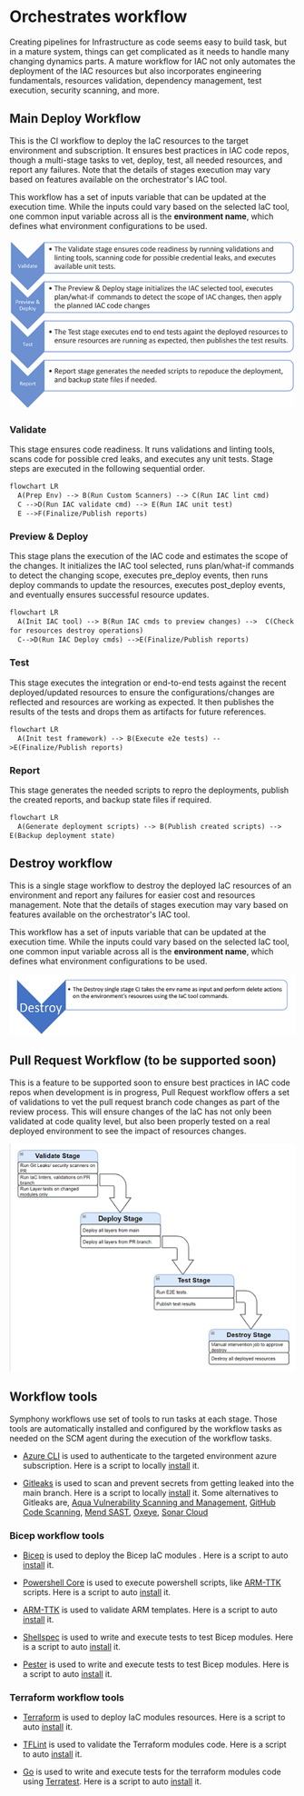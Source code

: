 # Orchestrates workflow

Creating pipelines for Infrastructure as code seems easy to build task, but in a mature system, things can get complicated as it needs to handle many changing dynamics parts. A mature workflow for IAC not only automates the deployment of the IAC resources but also incorporates engineering fundamentals, resources validation, dependency management, test execution, security scanning, and more.

## Main Deploy Workflow

This is the CI workflow to deploy the IaC resources to the target environment and subscription. It ensures best practices in IAC code repos, though a multi-stage tasks to vet, deploy, test, all needed resources, and report any failures. Note that the details of stages execution may vary based on features available on the orchestrator's IAC tool.

This workflow has a set of inputs variable that can be updated at the execution time. While the inputs could vary based on the selected IaC tool, one common input variable across all is the **environment name**, which defines what environment configurations to be used.

![Workflow steps](images/workflow.png)

### Validate

This stage ensures code readiness. It runs validations and linting tools, scans code for possible cred leaks, and executes any unit tests. Stage steps are executed in the following sequential order.

```mermaid
flowchart LR
  A(Prep Env) --> B(Run Custom Scanners) --> C(Run IAC lint cmd)
  C -->D(Run IAC validate cmd) --> E(Run IAC unit test)
  E -->F(Finalize/Publish reports)
```

### Preview & Deploy

This stage plans the execution of the IAC code and estimates the scope of the changes. It initializes the IAC tool selected, runs plan/what-if commands to detect the changing scope, executes pre_deploy events, then runs deploy commands to update the resources, executes post_deploy events, and eventually ensures successful resource updates.

```mermaid
flowchart LR
  A(Init IAC tool) --> B(Run IAC cmds to preview changes) -->  C(Check for resources destroy operations) 
  C-->D(Run IAC Deploy cmds) -->E(Finalize/Publish reports)
```

### Test

This stage executes the integration or end-to-end tests against the recent deployed/updated resources to ensure the configurations/changes are reflected and resources are working as expected. It then publishes the results of the tests and drops them as artifacts for future references.

```mermaid
flowchart LR
  A(Init test framework) --> B(Execute e2e tests) -->E(Finalize/Publish reports)
```

### Report

This stage generates the needed scripts to repro the deployments, publish the created reports, and backup state files if required.

```mermaid
flowchart LR
  A(Generate deployment scripts) --> B(Publish created scripts) --> E(Backup deployment state)
```

## Destroy workflow

This is a single stage workflow to destroy the deployed IaC resources of an environment and report any failures for easier cost and resources management. Note that the details of stages execution may vary based on features available on the orchestrator's IAC tool.

This workflow has a set of inputs variable that can be updated at the execution time. While the inputs could vary based on the selected IaC tool, one common input variable across all is the **environment name**, which defines what environment configurations to be used.

![Workflow steps](images/destroy_workflow.png)

## Pull Request Workflow (to be supported soon)

This is a feature to be supported soon to ensure best practices in IAC code repos when development is in progress, Pull Request workflow offers a set of validations to vet the pull request branch code changes as part of the review process. This will ensure changes of the IaC has not only been validated at code quality level, but also been properly tested on a real deployed environment to see the impact of resources changes.

![Workflow steps](images/pr_workflow.png)

## Workflow tools

Symphony workflows use set of tools to run tasks at each stage. Those tools are automatically installed and configured by the workflow tasks as needed on the SCM agent during the execution of the workflow tasks.

- [Azure CLI](https://learn.microsoft.com/en-us/cli/azure/install-azure-cli) is used to authenticate to the targeted environment azure subscription. Here is a script to locally [install](../scripts/orchestrators/setup-azcli.sh) it.

- [Gitleaks](https://github.com/zricethezav/gitleaks) is used to scan and prevent secrets from getting leaked into the main branch. Here is a script to locally [install](../scripts/orchestrators/setup-gitleaks.sh) it. Some alternatives to Gitleaks are, [Aqua Vulnerability Scanning and Management](https://www.aquasec.com/products/container-vulnerability-scanning/), [GitHub Code Scanning](https://docs.github.com/en/code-security/code-scanning/automatically-scanning-your-code-for-vulnerabilities-and-errors/about-code-scanning), [Mend SAST](https://www.mend.io/sast/), [Oxeye](https://www.oxeye.io/solutions/appsec-devsecops), [Sonar Cloud](https://www.sonarsource.com/products/sonarcloud/features/)

### Bicep workflow tools

- [Bicep](https://learn.microsoft.com/azure/azure-resource-manager/bicep/overview?tabs=bicep) is used to deploy the Bicep IaC modules . Here is a script to auto [install](../scripts/orchestrators/setup-bicep.sh) it.

- [Powershell Core](https://learn.microsoft.com/en-us/powershell/scripting/install/installing-powershell?view=powershell-7.2) is used to execute powershell scripts, like [ARM-TTK](https://github.com/Azure/arm-ttk) scripts. Here is a script to auto [install](../scripts/orchestrators/setup-powershell.sh) it.

- [ARM-TTK](https://github.com/Azure/arm-ttk) is used to validate ARM templates. Here is a script to auto [install](../scripts/orchestrators/setup-armttk.sh) it.

- [Shellspec](https://shellspec.info/) is used to write and execute tests to test Bicep modules. Here is a script to auto [install](../scripts/orchestrators/setup-shellspec.sh) it.

- [Pester](https://pester.dev/) is used to write and execute tests to test Bicep modules. Here is a script to auto [install](../scripts/orchestrators/setup-pester.sh) it.

### Terraform workflow tools

- [Terraform](https://developer.hashicorp.com/terraform/intro) is used to deploy IaC modules resources. Here is a script to auto [install](../scripts/orchestrators/setup-terraform.sh) it.

- [TFLint](https://github.com/terraform-linters/tflint) is used to validate the Terraform modules code. Here is a script to auto [install](../scripts/orchestrators/setup-tflint.sh) it.

- [Go](https://go.dev/learn/) is used to write and execute tests for the terraform modules code using [Terratest](https://terratest.gruntwork.io/). Here is a script to auto [install](../scripts/orchestrators/setup-go.sh) it.
